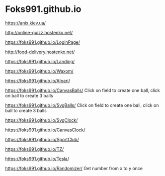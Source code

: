 # Foks991.github.io

https://anix.kiev.ua/ 

http://online-quizz.hostenko.net/

https://foks991.github.io/LoginPage/

http://food-delivery.hostenko.net/

https://foks991.github.io/Landing/

https://foks991.github.io/Waxom/

https://foks991.github.io/Alpari/ 

https://foks991.github.io/CanvasBalls/ Click on field to create one ball, click on ball to create 3 balls

https://foks991.github.io/SvgBalls/ Click on field to create one ball, click on ball to create 3 balls

https://foks991.github.io/SvgClock/

https://foks991.github.io/CanvasClock/

https://foks991.github.io/SportClub/

https://foks991.github.io/TZ/

https://foks991.github.io/Tesla/

https://foks991.github.io/Randomizer/ Get number from x to y once
